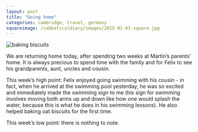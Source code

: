 ```yaml
---
layout: post
title: "Going home"
categories: cambridge, travel, germany
squareimage: /sabbaticaldiary/images/2025-01-03-square.jpg
---
```

<img src="/sabbaticaldiary/images/2025-01-03.jpg" alt="baking biscuits" class="center">

We are returning home today, after spending two weeks at Martin’s parents’ home. It is always precious to spend time with the family and for Felix to see his grandparents, aunt, uncles and cousin. 

This week’s high point: Felix enjoyed going swimming with his cousin - in fact, when he arrived at the swimming pool yesterday, he was so excited and immediately made the swimming sign to me (his sign for swimming involves moving both arms up and down like how one would splash the water, because this is what he does in his swimming lessons). He also helped baking oat biscuits for the first time. 

This week’s low point: there is nothing to note.